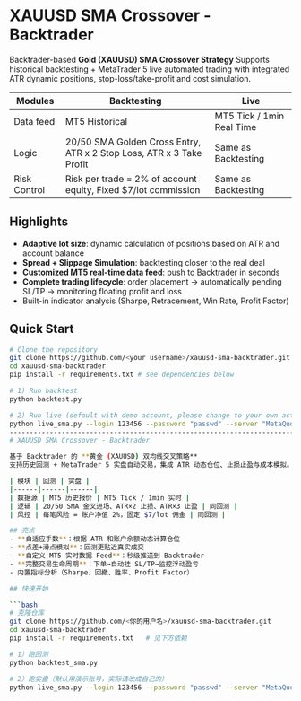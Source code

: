 # XAUUSD SMA Crossover - Backtrader

Backtrader-based **Gold (XAUUSD) SMA Crossover Strategy** 
Supports historical backtesting + MetaTrader 5 live automated trading with integrated ATR dynamic positions, stop-loss/take-profit and cost simulation.

| Modules | Backtesting | Live | 
|------|------|------| 
| Data feed | MT5 Historical | MT5 Tick / 1min Real Time | 
| Logic | 20/50 SMA Golden Cross Entry, ATR x 2 Stop Loss, ATR x 3 Take Profit | Same as Backtesting | 
| Risk Control | Risk per trade = 2% of account equity, Fixed $7/lot commission | Same as Backtesting |

## Highlights
- **Adaptive lot size**: dynamic calculation of positions based on ATR and account balance  
- **Spread + Slippage Simulation**: backtesting closer to the real deal  
- **Customized MT5 real-time data feed**: push to Backtrader in seconds  
- **Complete trading lifecycle**: order placement → automatically pending SL/TP → monitoring floating profit and loss  
- Built-in indicator analysis (Sharpe, Retracement, Win Rate, Profit Factor)

## Quick Start

```bash
# Clone the repository 
git clone https://github.com/<your username>/xauusd-sma-backtrader.git 
cd xauusd-sma-backtrader 
pip install -r requirements.txt # see dependencies below

# 1) Run backtest 
python backtest.py

# 2) Run live (default with demo account, please change to your own actually) 
python live_sma.py --login 123456 --password "passwd" --server "MetaQuotes-Demo"
----------------------------------------------------------------------------------------------
# XAUUSD SMA Crossover - Backtrader

基于 Backtrader 的 **黄金 (XAUUSD) 双均线交叉策略**  
支持历史回测 + MetaTrader 5 实盘自动交易，集成 ATR 动态仓位、止损止盈与成本模拟。

| 模块 | 回测 | 实盘 |
|------|------|------|
| 数据源 | MT5 历史报价 | MT5 Tick / 1min 实时 |
| 逻辑 | 20/50 SMA 金叉进场、ATR×2 止损、ATR×3 止盈 | 同回测 |
| 风控 | 每笔风险 = 账户净值 2%，固定 $7/lot 佣金 | 同回测 |

## 亮点
- **自适应手数**：根据 ATR 和账户余额动态计算仓位  
- **点差+滑点模拟**：回测更贴近真实成交  
- **自定义 MT5 实时数据 Feed**：秒级推送到 Backtrader  
- **完整交易生命周期**：下单→自动挂 SL/TP→监控浮动盈亏  
- 内置指标分析（Sharpe、回撤、胜率、Profit Factor）

## 快速开始

```bash
# 克隆仓库
git clone https://github.com/<你的用户名>/xauusd-sma-backtrader.git
cd xauusd-sma-backtrader
pip install -r requirements.txt   # 见下方依赖

# 1）跑回测
python backtest_sma.py

# 2）跑实盘（默认用演示账号，实际请改成自己的）
python live_sma.py --login 123456 --password "passwd" --server "MetaQuotes-Demo"
